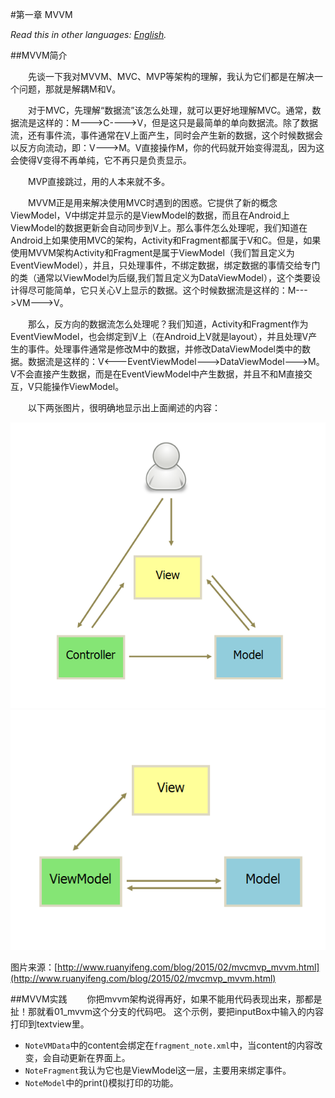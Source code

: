 #第一章 MVVM

*Read this in other languages: [English](01_mvvm.en.md).*


##MVVM简介

&emsp;&emsp;先谈一下我对MVVM、MVC、MVP等架构的理解，我认为它们都是在解决一个问题，那就是解耦M和V。



&emsp;&emsp;对于MVC，先理解“数据流”该怎么处理，就可以更好地理解MVC。通常，数据流是这样的：M--->C---->V，但是这只是最简单的单向数据流。除了数据流，还有事件流，事件通常在V上面产生，同时会产生新的数据，这个时候数据会以反方向流动，即：V--->M。V直接操作M，你的代码就开始变得混乱，因为这会使得V变得不再单纯，它不再只是负责显示。

&emsp;&emsp;MVP直接跳过，用的人本来就不多。

&emsp;&emsp;MVVM正是用来解决使用MVC时遇到的困惑。它提供了新的概念ViewModel，V中绑定并显示的是ViewModel的数据，而且在Android上ViewModel的数据更新会自动同步到V上。那么事件怎么处理呢，我们知道在Android上如果使用MVC的架构，Activity和Fragment都属于V和C。但是，如果使用MVVM架构Activity和Fragment是属于ViewModel（我们暂且定义为EventViewModel），并且，只处理事件，不绑定数据，绑定数据的事情交给专门的类（通常以ViewModel为后缀,我们暂且定义为DataViewModel），这个类要设计得尽可能简单，它只关心V上显示的数据。这个时候数据流是这样的：M--->VM--->V。

&emsp;&emsp;那么，反方向的数据流怎么处理呢？我们知道，Activity和Fragment作为EventViewModel，也会绑定到V上（在Android上V就是layout），并且处理V产生的事件。处理事件通常是修改M中的数据，并修改DataViewModel类中的数据。数据流是这样的：V<---EventViewModel--->DataViewModel--->M。V不会直接产生数据，而是在EventViewModel中产生数据，并且不和M直接交互，V只能操作ViewModel。

&emsp;&emsp;以下两张图片，很明确地显示出上面阐述的内容：

![mvc](/raw/images/mvc.png)
<br>
![mvvm](/raw/images/mvvm.png)

图片来源：[http://www.ruanyifeng.com/blog/2015/02/mvcmvp_mvvm.html](http://www.ruanyifeng.com/blog/2015/02/mvcmvp_mvvm.html)

##MVVM实践
&emsp;&emsp;你把mvvm架构说得再好，如果不能用代码表现出来，那都是扯！那就看01_mvvm这个分支的代码吧。
这个示例，要把inputBox中输入的内容打印到textview里。

- `NoteVMData`中的content会绑定在`fragment_note.xml`中，当content的内容改变，会自动更新在界面上。
- `NoteFragment`我认为它也是ViewModel这一层，主要用来绑定事件。
- `NoteModel`中的print()模拟打印的功能。
